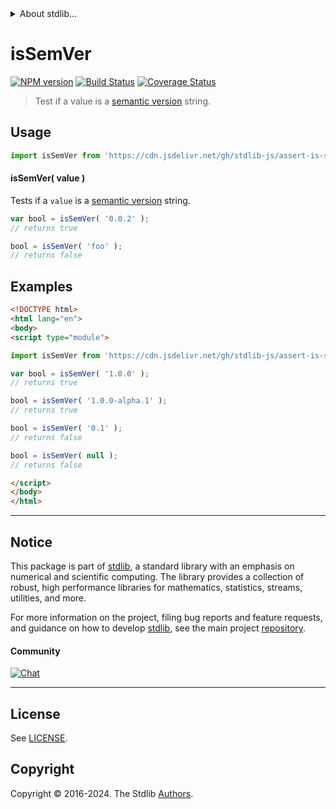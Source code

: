 <!--

@license Apache-2.0

Copyright (c) 2022 The Stdlib Authors.

Licensed under the Apache License, Version 2.0 (the "License");
you may not use this file except in compliance with the License.
You may obtain a copy of the License at

   http://www.apache.org/licenses/LICENSE-2.0

Unless required by applicable law or agreed to in writing, software
distributed under the License is distributed on an "AS IS" BASIS,
WITHOUT WARRANTIES OR CONDITIONS OF ANY KIND, either express or implied.
See the License for the specific language governing permissions and
limitations under the License.

-->


<details>
  <summary>
    About stdlib...
  </summary>
  <p>We believe in a future in which the web is a preferred environment for numerical computation. To help realize this future, we've built stdlib. stdlib is a standard library, with an emphasis on numerical and scientific computation, written in JavaScript (and C) for execution in browsers and in Node.js.</p>
  <p>The library is fully decomposable, being architected in such a way that you can swap out and mix and match APIs and functionality to cater to your exact preferences and use cases.</p>
  <p>When you use stdlib, you can be absolutely certain that you are using the most thorough, rigorous, well-written, studied, documented, tested, measured, and high-quality code out there.</p>
  <p>To join us in bringing numerical computing to the web, get started by checking us out on <a href="https://github.com/stdlib-js/stdlib">GitHub</a>, and please consider <a href="https://opencollective.com/stdlib">financially supporting stdlib</a>. We greatly appreciate your continued support!</p>
</details>

# isSemVer

[![NPM version][npm-image]][npm-url] [![Build Status][test-image]][test-url] [![Coverage Status][coverage-image]][coverage-url] <!-- [![dependencies][dependencies-image]][dependencies-url] -->

> Test if a value is a [semantic version][semantic-version] string.



<section class="usage">

## Usage

```javascript
import isSemVer from 'https://cdn.jsdelivr.net/gh/stdlib-js/assert-is-semver@esm/index.mjs';
```

#### isSemVer( value )

Tests if a `value` is a [semantic version][semantic-version] string.

```javascript
var bool = isSemVer( '0.0.2' );
// returns true

bool = isSemVer( 'foo' );
// returns false
```

</section>

<!-- /.usage -->

<section class="notes">

</section>

<!-- /.notes -->

<section class="examples">

## Examples

```html
<!DOCTYPE html>
<html lang="en">
<body>
<script type="module">

import isSemVer from 'https://cdn.jsdelivr.net/gh/stdlib-js/assert-is-semver@esm/index.mjs';

var bool = isSemVer( '1.0.0' );
// returns true

bool = isSemVer( '1.0.0-alpha.1' );
// returns true

bool = isSemVer( '0.1' );
// returns false

bool = isSemVer( null );
// returns false

</script>
</body>
</html>
```

</section>

<!-- /.examples -->



<!-- Section for related `stdlib` packages. Do not manually edit this section, as it is automatically populated. -->

<section class="related">

</section>

<!-- /.related -->

<!-- Section for all links. Make sure to keep an empty line after the `section` element and another before the `/section` close. -->


<section class="main-repo" >

* * *

## Notice

This package is part of [stdlib][stdlib], a standard library with an emphasis on numerical and scientific computing. The library provides a collection of robust, high performance libraries for mathematics, statistics, streams, utilities, and more.

For more information on the project, filing bug reports and feature requests, and guidance on how to develop [stdlib][stdlib], see the main project [repository][stdlib].

#### Community

[![Chat][chat-image]][chat-url]

---

## License

See [LICENSE][stdlib-license].


## Copyright

Copyright &copy; 2016-2024. The Stdlib [Authors][stdlib-authors].

</section>

<!-- /.stdlib -->

<!-- Section for all links. Make sure to keep an empty line after the `section` element and another before the `/section` close. -->

<section class="links">

[npm-image]: http://img.shields.io/npm/v/@stdlib/assert-is-semver.svg
[npm-url]: https://npmjs.org/package/@stdlib/assert-is-semver

[test-image]: https://github.com/stdlib-js/assert-is-semver/actions/workflows/test.yml/badge.svg?branch=v0.2.0
[test-url]: https://github.com/stdlib-js/assert-is-semver/actions/workflows/test.yml?query=branch:v0.2.0

[coverage-image]: https://img.shields.io/codecov/c/github/stdlib-js/assert-is-semver/main.svg
[coverage-url]: https://codecov.io/github/stdlib-js/assert-is-semver?branch=main

<!--

[dependencies-image]: https://img.shields.io/david/stdlib-js/assert-is-semver.svg
[dependencies-url]: https://david-dm.org/stdlib-js/assert-is-semver/main

-->

[chat-image]: https://img.shields.io/gitter/room/stdlib-js/stdlib.svg
[chat-url]: https://app.gitter.im/#/room/#stdlib-js_stdlib:gitter.im

[stdlib]: https://github.com/stdlib-js/stdlib

[stdlib-authors]: https://github.com/stdlib-js/stdlib/graphs/contributors

[cli-section]: https://github.com/stdlib-js/assert-is-semver#cli
[cli-url]: https://github.com/stdlib-js/assert-is-semver/tree/cli
[@stdlib/assert-is-semver]: https://github.com/stdlib-js/assert-is-semver/tree/main

[umd]: https://github.com/umdjs/umd
[es-module]: https://developer.mozilla.org/en-US/docs/Web/JavaScript/Guide/Modules

[deno-url]: https://github.com/stdlib-js/assert-is-semver/tree/deno
[deno-readme]: https://github.com/stdlib-js/assert-is-semver/blob/deno/README.md
[umd-url]: https://github.com/stdlib-js/assert-is-semver/tree/umd
[umd-readme]: https://github.com/stdlib-js/assert-is-semver/blob/umd/README.md
[esm-url]: https://github.com/stdlib-js/assert-is-semver/tree/esm
[esm-readme]: https://github.com/stdlib-js/assert-is-semver/blob/esm/README.md
[branches-url]: https://github.com/stdlib-js/assert-is-semver/blob/main/branches.md

[stdlib-license]: https://raw.githubusercontent.com/stdlib-js/assert-is-semver/main/LICENSE

[semantic-version]: https://semver.org

[standard-streams]: https://en.wikipedia.org/wiki/Standard_streams

[mdn-regexp]: https://developer.mozilla.org/en-US/docs/Web/JavaScript/Guide/Regular_Expressions

</section>

<!-- /.links -->
